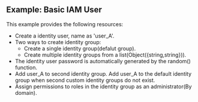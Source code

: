 ## Example: Basic IAM User
This example provides the following resources:
- Create a identity user, name as 'user_A'.
- Two ways to create identity group:
  - Create a single identity group(defalut group).
  - Create multiple identity groups from a list(Object({string,string})).
- The identity user password is automatically generated by the random() function.
- Add user_A to second identity group. Add user_A to the default identity group when second custom identity groups do not exist.
- Assign permissions to roles in the identity group as an administrator(By domain).